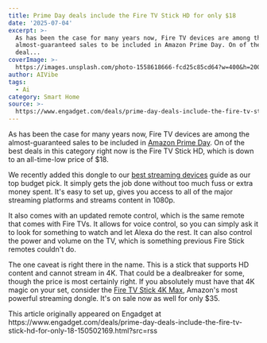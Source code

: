 ```yaml
---
title: Prime Day deals include the Fire TV Stick HD for only $18
date: '2025-07-04'
excerpt: >-
  As has been the case for many years now, Fire TV devices are among the
  almost-guaranteed sales to be included in Amazon Prime Day. On of the best
  deal...
coverImage: >-
  https://images.unsplash.com/photo-1558618666-fcd25c85cd64?w=400&h=200&fit=crop&auto=format
author: AIVibe
tags:
  - Ai
category: Smart Home
source: >-
  https://www.engadget.com/deals/prime-day-deals-include-the-fire-tv-stick-hd-for-only-18-150502169.html?src=rss
---
```

<p>As has been the case for many years now, Fire TV devices are among the almost-guaranteed sales to be included in <a data-i13n="cpos:1;pos:1" href="https://www.engadget.com/amazon-prime-day/">Amazon Prime Day</a>. On of the best deals in this category right now is the Fire TV Stick HD, which is down to an all-time-low price of $18.</p> 
<p>We recently added this dongle to our <a data-i13n="cpos:2;pos:1" href="https://www.engadget.com/entertainment/streaming/best-streaming-devices-media-players-123021395.html">best streaming devices</a> guide as our top budget pick. It simply gets the job done without too much fuss or extra money spent. It's easy to set up, gives you access to all of the major streaming platforms and streams content in 1080p.</p> <span id="end-legacy-contents"></span>
<p>
 <core-commerce id="241798291a7b4378aeeccf6fd371f1ee" data-type="product-list" data-original-url="https://www.amazon.com/amazon-fire-tv-stick-hd/dp/B0CQMRKRV5"></core-commerce></p> 
<p>It also comes with an updated remote control, which is the same remote that comes with Fire TVs. It allows for voice control, so you can simply ask it to look for something to watch and let Alexa do the rest. It can also control the power and volume on the TV, which is something previous Fire Stick remotes couldn't do.</p> 
<p>The one caveat is right there in the name. This is a stick that supports HD content and cannot stream in 4K. That could be a dealbreaker for some, though the price is most certainly right. If you absolutely must have that 4K magic on your set, consider the <a data-i13n="elm:affiliate_link;sellerN:Amazon;elmt:;cpos:3;pos:1" href="https://shopping.yahoo.com/rdlw?merchantId=66ea567a-c987-4c2e-a2ff-02904efde6ea&amp;itemId=amazon_B0BP9SNVH9&amp;siteId=us-engadget&amp;pageId=1p-autolink&amp;contentUuid=2d5ae540-1f13-4a27-aab5-f19b9e89a45f&amp;featureId=text-link&amp;merchantName=Amazon&amp;linkText=Fire+TV+Stick+4K+Max&amp;custData=eyJzb3VyY2VOYW1lIjoiV2ViLURlc2t0b3AtVmVyaXpvbiIsImxhbmRpbmdVcmwiOiJodHRwczovL3d3dy5hbWF6b24uY29tL2RwL0IwQlA5U05WSDk_dGFnPWdkZ3QwYy0yMCIsImNvbnRlbnRVdWlkIjoiMmQ1YWU1NDAtMWYxMy00YTI3LWFhYjUtZjE5YjllODlhNDVmIiwib3JpZ2luYWxVcmwiOiJodHRwczovL3d3dy5hbWF6b24uY29tL2RwL0IwQlA5U05WSDkiLCJkeW5hbWljQ2VudHJhbFRyYWNraW5nSWQiOnRydWUsInNpdGVJZCI6InVzLWVuZ2FkZ2V0IiwicGFnZUlkIjoiMXAtYXV0b2xpbmsiLCJmZWF0dXJlSWQiOiJ0ZXh0LWxpbmsifQ&amp;signature=AQAAAQbeEif1DvpEtxRfJdGTXxNa0KoCFwd1webhQrmH8Jky&amp;gcReferrer=https%3A%2F%2Fwww.amazon.com%2Fdp%2FB0BP9SNVH9" class="rapid-with-clickid" data-original-link="https://www.amazon.com/dp/B0BP9SNVH9?ref_=MARS_NAVSTRIPE_desktop_firetv_smp_stick4kmax">Fire TV Stick 4K Max</a>, Amazon's most powerful streaming dongle. It's on sale now as well for only $35.</p> 
<p>
 <core-commerce id="b61a8a2c43334ffdb37b9bff27680b63" data-type="product-list" data-original-url="https://www.amazon.com/dp/B0BP9SNVH9?ref_=MARS_NAVSTRIPE_desktop_firetv_smp_stick4kmax"></core-commerce></p>This article originally appeared on Engadget at https://www.engadget.com/deals/prime-day-deals-include-the-fire-tv-stick-hd-for-only-18-150502169.html?src=rss
